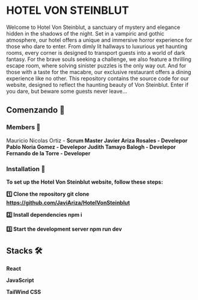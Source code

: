 # HOTEL VON STEINBLUT

Welcome to Hotel Von Steinblut, a sanctuary of mystery and elegance hidden in the shadows of the night. Set in a vampiric and gothic atmosphere, our hotel offers a unique and immersive horror experience for those who dare to enter. From dimly lit hallways to luxurious yet haunting rooms, every corner is designed to transport guests into a world of dark fantasy. For the brave souls seeking a challenge, we also feature a thrilling escape room, where solving sinister puzzles is the only way out. And for those with a taste for the macabre, our exclusive restaurant offers a dining experience like no other. This repository contains the source code for our website, designed to reflect the haunting beauty of Von Steinblut. Enter if you dare, but beware some guests never leave...

## Comenzando 🚀



### Members 👤

Mauricio Nicolas Ortiz - <strong>Scrum Master<strong>
Javier Ariza Rosales - <strong>Develepor<strong>
Pablo Noria Gomez - <strong>Develepor<strong>
Judith Tamayo Balogh - <strong>Develepor<strong>
Fernando de la Torre - <strong>Developer<developer>

### Installation 🔧

To set up the Hotel Von Steinblut website, follow these steps:

1️⃣ Clone the repository
git clone https://github.com/JaviAriza/HotelVonSteinblut

2️⃣ Install dependencies
npm i

3️⃣ Start the development server
npm run dev

## Stacks 🛠️

React

JavaScript

TailWind CSS

